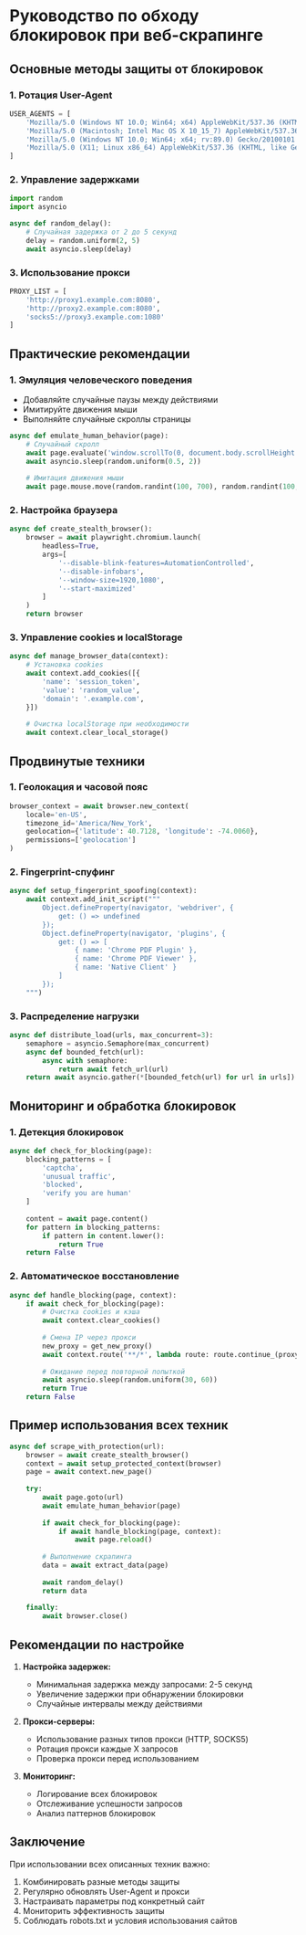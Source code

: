 # Руководство по обходу блокировок при веб-скрапинге

## Основные методы защиты от блокировок

### 1. Ротация User-Agent

```python
USER_AGENTS = [
    'Mozilla/5.0 (Windows NT 10.0; Win64; x64) AppleWebKit/537.36 (KHTML, like Gecko) Chrome/91.0.4472.124 Safari/537.36',
    'Mozilla/5.0 (Macintosh; Intel Mac OS X 10_15_7) AppleWebKit/537.36 (KHTML, like Gecko) Chrome/91.0.4472.124 Safari/537.36',
    'Mozilla/5.0 (Windows NT 10.0; Win64; x64; rv:89.0) Gecko/20100101 Firefox/89.0',
    'Mozilla/5.0 (X11; Linux x86_64) AppleWebKit/537.36 (KHTML, like Gecko) Chrome/91.0.4472.124 Safari/537.36'
]
```

### 2. Управление задержками

```python
import random
import asyncio

async def random_delay():
    # Случайная задержка от 2 до 5 секунд
    delay = random.uniform(2, 5)
    await asyncio.sleep(delay)
```

### 3. Использование прокси

```python
PROXY_LIST = [
    'http://proxy1.example.com:8080',
    'http://proxy2.example.com:8080',
    'socks5://proxy3.example.com:1080'
]
```

## Практические рекомендации

### 1. Эмуляция человеческого поведения

- Добавляйте случайные паузы между действиями
- Имитируйте движения мыши
- Выполняйте случайные скроллы страницы

```python
async def emulate_human_behavior(page):
    # Случайный скролл
    await page.evaluate('window.scrollTo(0, document.body.scrollHeight * Math.random())')
    await asyncio.sleep(random.uniform(0.5, 2))
    
    # Имитация движения мыши
    await page.mouse.move(random.randint(100, 700), random.randint(100, 700))
```

### 2. Настройка браузера

```python
async def create_stealth_browser():
    browser = await playwright.chromium.launch(
        headless=True,
        args=[
            '--disable-blink-features=AutomationControlled',
            '--disable-infobars',
            '--window-size=1920,1080',
            '--start-maximized'
        ]
    )
    return browser
```

### 3. Управление cookies и localStorage

```python
async def manage_browser_data(context):
    # Установка cookies
    await context.add_cookies([{
        'name': 'session_token',
        'value': 'random_value',
        'domain': '.example.com',
    }])
    
    # Очистка localStorage при необходимости
    await context.clear_local_storage()
```

## Продвинутые техники

### 1. Геолокация и часовой пояс

```python
browser_context = await browser.new_context(
    locale='en-US',
    timezone_id='America/New_York',
    geolocation={'latitude': 40.7128, 'longitude': -74.0060},
    permissions=['geolocation']
)
```

### 2. Fingerprint-спуфинг

```python
async def setup_fingerprint_spoofing(context):
    await context.add_init_script("""
        Object.defineProperty(navigator, 'webdriver', {
            get: () => undefined
        });
        Object.defineProperty(navigator, 'plugins', {
            get: () => [
                { name: 'Chrome PDF Plugin' },
                { name: 'Chrome PDF Viewer' },
                { name: 'Native Client' }
            ]
        });
    """)
```

### 3. Распределение нагрузки

```python
async def distribute_load(urls, max_concurrent=3):
    semaphore = asyncio.Semaphore(max_concurrent)
    async def bounded_fetch(url):
        async with semaphore:
            return await fetch_url(url)
    return await asyncio.gather(*[bounded_fetch(url) for url in urls])
```

## Мониторинг и обработка блокировок

### 1. Детекция блокировок

```python
async def check_for_blocking(page):
    blocking_patterns = [
        'captcha',
        'unusual traffic',
        'blocked',
        'verify you are human'
    ]
    
    content = await page.content()
    for pattern in blocking_patterns:
        if pattern in content.lower():
            return True
    return False
```

### 2. Автоматическое восстановление

```python
async def handle_blocking(page, context):
    if await check_for_blocking(page):
        # Очистка cookies и кэша
        await context.clear_cookies()
        
        # Смена IP через прокси
        new_proxy = get_new_proxy()
        await context.route('**/*', lambda route: route.continue_(proxy={'server': new_proxy}))
        
        # Ожидание перед повторной попыткой
        await asyncio.sleep(random.uniform(30, 60))
        return True
    return False
```

## Пример использования всех техник

```python
async def scrape_with_protection(url):
    browser = await create_stealth_browser()
    context = await setup_protected_context(browser)
    page = await context.new_page()
    
    try:
        await page.goto(url)
        await emulate_human_behavior(page)
        
        if await check_for_blocking(page):
            if await handle_blocking(page, context):
                await page.reload()
        
        # Выполнение скрапинга
        data = await extract_data(page)
        
        await random_delay()
        return data
        
    finally:
        await browser.close()
```

## Рекомендации по настройке

1. **Настройка задержек:**
   - Минимальная задержка между запросами: 2-5 секунд
   - Увеличение задержки при обнаружении блокировки
   - Случайные интервалы между действиями

2. **Прокси-серверы:**
   - Использование разных типов прокси (HTTP, SOCKS5)
   - Ротация прокси каждые X запросов
   - Проверка прокси перед использованием

3. **Мониторинг:**
   - Логирование всех блокировок
   - Отслеживание успешности запросов
   - Анализ паттернов блокировок

## Заключение

При использовании всех описанных техник важно:
1. Комбинировать разные методы защиты
2. Регулярно обновлять User-Agent и прокси
3. Настраивать параметры под конкретный сайт
4. Мониторить эффективность защиты
5. Соблюдать robots.txt и условия использования сайтов 